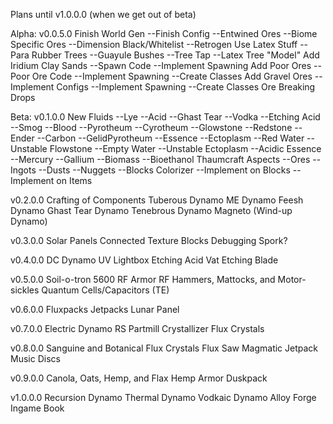 Plans until v1.0.0.0 (when we get out of beta)

Alpha:
v0.0.5.0
Finish World Gen
    --Finish Config
    --Entwined Ores
    --Biome Specific Ores
    --Dimension Black/Whitelist
    --Retrogen Use
Latex Stuff
    --Para Rubber Trees
    --Guayule Bushes
    --Tree Tap
    --Latex Tree "Model"
Add Iridium Clay Sands
    --Spawn Code
    --Implement Spawning
Add Poor Ores
    --Poor Ore Code
    --Implement Spawning
    --Create Classes
Add Gravel Ores
    --Implement Configs
    --Implement Spawning
    --Create Classes
Ore Breaking Drops

Beta:
v0.1.0.0
New Fluids
    --Lye
    --Acid
    --Ghast Tear
    --Vodka
    --Etching Acid
    --Smog
    --Blood
    --Pyrotheum
    --Cyrotheum
    --Glowstone
    --Redstone
    --Ender
    --Carbon
    --GelidPyrotheum
    --Essence
    --Ectoplasm
    --Red Water
    --Unstable Flowstone
    --Empty Water
    --Unstable Ectoplasm
    --Acidic Essence
    --Mercury
    --Gallium
    --Biomass
    --Bioethanol
Thaumcraft Aspects
    --Ores
    --Ingots
    --Dusts
    --Nuggets
    --Blocks
Colorizer
    --Implement on Blocks
    --Implement on Items

v0.2.0.0
Crafting of Components
Tuberous Dynamo
ME Dynamo
Feesh Dynamo
Ghast Tear Dynamo
Tenebrous Dynamo
Magneto (Wind-up Dynamo)

v0.3.0.0
Solar Panels
Connected Texture Blocks
Debugging Spork?

v0.4.0.0
DC Dynamo
UV Lightbox
Etching Acid Vat
Etching Blade

v0.5.0.0
Soil-o-tron 5600
RF Armor
RF Hammers, Mattocks, and Motor-sickles
Quantum Cells/Capacitors (TE)

v0.6.0.0
Fluxpacks
Jetpacks
Lunar Panel

v0.7.0.0
Electric Dynamo
RS Partmill
Crystallizer
Flux Crystals

v0.8.0.0
Sanguine and Botanical Flux Crystals
Flux Saw
Magmatic Jetpack
Music Discs

v0.9.0.0
Canola, Oats, Hemp, and Flax
Hemp Armor
Duskpack

v1.0.0.0
Recursion Dynamo
Thermal Dynamo
Vodkaic Dynamo
Alloy Forge
Ingame Book